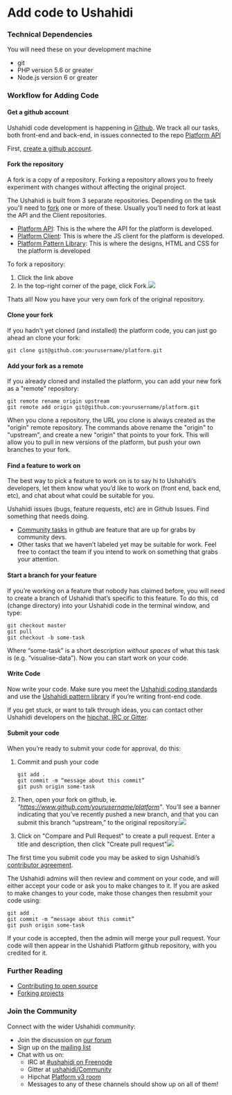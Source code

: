 # Add code to Ushahidi

###  Technical Dependencies

You will need these on your development machine

* git
* PHP version 5.6 or greater
* Node.js version 6 or greater

### Workflow for Adding Code <a id="workflow-for-adding-code"></a>

#### Get a github account

Ushahidi code development is happening in [Github](https://github.com/ushahidi). We track all our tasks, both front-end and back-end, in issues connected to the repo [Platform API](https://github.com/ushahidi/platform/issues)

First, [create a github account](https://github.com/join).

#### Fork the repository

A fork is a copy of a repository. Forking a repository allows you to freely experiment with changes without affecting the original project.

The Ushahidi is built from 3 separate repositories. Depending on the task you'll need to [fork](https://help.github.com/articles/fork-a-repo/) one or more of these. Usually you'll need to fork at least the API and the Client repositories.

* [Platform API](https://github.com/ushahidi/platform): This is the where the API for the platform is developed.
* [Platform Client](https://github.com/ushahidi/platform-client): This is where the JS client for the platform is developed.
* [Platform Pattern Library](https://github.com/ushahidi/platform-pattern-library): This is where the designs, HTML and CSS for the platform is developed

To fork a repository:

1. Click the link above
2. In the top-right corner of the page, click Fork.![](https://help.github.com/assets/images/help/repository/fork_button.jpg)

Thats all! Now you have your very own fork of the original repository.

#### Clone your fork

If you hadn't yet cloned \(and installed\) the platform code, you can just go ahead an clone your fork:

```text
git clone git@github.com:yourusername/platform.git
```

#### Add your fork as a remote

If you already cloned and installed the platform, you can add your new fork as a "remote" repository:

```text
git remote rename origin upstream
git remote add origin git@github.com:yourusername/platform.git
```

When you clone a repository, the URL you clone is always created as the "origin" remote repository. The commands above rename the "origin" to "upstream", and create a new "origin" that points to your fork. This will allow you to pull in new versions of the platform, but push your own branches to your fork.

#### Find a feature to work on

The best way to pick a feature to work on is to say hi to Ushahidi’s developers, let them know what you’d like to work on \(front end, back end, etc\), and chat about what could be suitable for you.

Ushahidi issues \(bugs, feature requests, etc\) are in Github Issues. Find something that needs doing.

* [Community tasks](https://github.com/ushahidi/platform/labels/Community%20Task) in github are feature that are up for grabs by community devs.
* Other tasks that we haven’t labeled yet may be suitable for work. Feel free to contact the team if you intend to work on something that grabs your attention.

#### Start a branch for your feature

If you’re working on a feature that nobody has claimed before, you will need to create a branch of Ushahidi that’s specific to this feature. To do this, cd \(change directory\) into your Ushahidi code in the terminal window, and type:

```text
git checkout master
git pull
git checkout -b some-task
```

Where “some-task” is a short description _without spaces_ of what this task is \(e.g. “visualise-data”\). Now you can start work on your code.

#### Write Code

Now write your code. Make sure you meet the [Ushahidi coding standards](https://ushahidi.gitbook.io/platform-developer-documentation/development-process/coding-standards) and use the [Ushahidi pattern library](https://ushahidi.gitbook.io/platform-developer-documentation/changing-ui-styles-introduction-to-the-pattern-library) if you’re writing front-end code.

If you get stuck, or want to talk through ideas, you can contact other Ushahidi developers on the [hipchat, IRC or Gitter](https://ushahidi.gitbook.io/platform-developer-documentation/contributing-or-getting-involved/workflow-for-adding-code#join-the-community).

#### Submit your code

When you’re ready to submit your code for approval, do this:

1. Commit and push your code

   ```text
   git add .
   git commit -m “message about this commit”
   git push origin some-task
   ```

2. Then, open your fork on github, ie. _"https://www.github.com/yourusername/platform"_. You’ll see a banner indicating that you’ve recently pushed a new branch, and that you can submit this branch “upstream,” to the original repository:![](https://github-images.s3.amazonaws.com/help/pull_requests/recently_pushed_branch.png)
3. Click on "Compare and Pull Request" to create a pull request. Enter a title and description, then click "Create pull request"![](https://github-images.s3.amazonaws.com/help/pull_requests/pullrequest-send.png)

The first time you submit code you may be asked to sign Ushahidi’s [contributor agreement](https://phabricator.ushahidi.com/L2).

The Ushahidi admins will then review and comment on your code, and will either accept your code or ask you to make changes to it. If you are asked to make changes to your code, make those changes then resubmit your code using:

```text
git add .
git commit -m “message about this commit”
git push origin some-task
```

If your code is accepted, then the admin will merge your pull request. Your code will then appear in the Ushahidi Platform github repository, with you credited for it.

### Further Reading <a id="further-reading"></a>

* [Contributing to open source](https://guides.github.com/activities/contributing-to-open-source/)
* [Forking projects](https://guides.github.com/activities/forking/)

### Join the Community <a id="join-the-community"></a>

Connect with the wider Ushahidi community:

* Join the discussion on [our forum](http://forums.ushahidi.com/)
* Sign up on the [mailing list](http://list.ushahidi.com/)
* Chat with us on:
  * IRC at [\#ushahidi on Freenode](irc://irc.freenode.net/#ushahidi)
  * Gitter at [ushahidi/Community](https://gitter.im/ushahidi/community)
  * Hipchat [Platform v3 room](https://www.hipchat.com/g9I7z8M9a)
  * Messages to any of these channels should show up on all of them!

